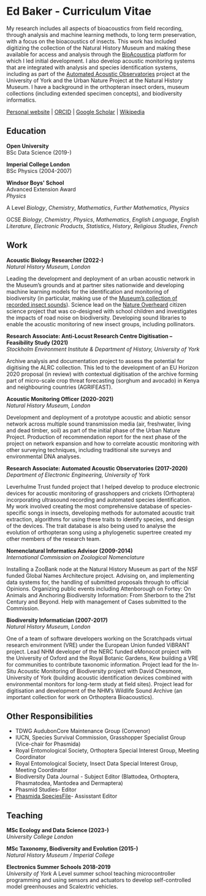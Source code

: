 # Ed Baker - Curriculum Vitae

My research includes all aspects of bioacoustics from field recording, through analysis and machine learning methods, to long term preservation, with a focus on the bioacoustics of insects. This work has included digitizing the collection of the Natural History Museum and making these available for access and analysis through the [BioAcoustica](https://bio.acousti.ca) platform for which I led initial development. I also develop acoustic monitoring systems that are integrated with analysis and species identification systems, including as part of the [Automated Acoustic Observatories](/aao) project at the University of York and the Urban Nature Project at the Natural History Museum. I have a background in the orthopteran insect orders, museum collections (including extended specimen concepts), and biodiversity informatics.

[Personal website](https://ebaker.me.uk) |
[ORCID](https://orcid.org/0000-0002-5887-9543) |
[Google Scholar](https://scholar.google.com/citations?user=44XAtwYAAAAJ) |
[Wikipedia](https://en.wikipedia.org/wiki/Ed_Baker_(entomologist))

## Education

__Open University__  
BSc Data Science (2019-)

__Imperial College London__  
BSc Physics (2004-2007)

__Windsor Boys' School__  
Advanced Extension Award  
_Physics_

A Level
_Biology_, _Chemistry_, _Mathematics_, _Further Mathematics_, _Physics_

GCSE
_Biology_, _Chemistry_, _Physics_, _Mathematics_, _English Language_, _English Literature_, _Electronic Products_, _Statistics_, _History_, _Religious Studies_, _French_

## Work

__Acoustic Biology Researcher (2022-)__  
_Natural History Museum, London_

Leading the development and deployment of an urban acoustic network in the Museum’s grounds and at partner sites nationwide and developing machine learning models for the identification and monitoring of biodiversity (in particular, making use of the [Museum’s collection of recorded insect sounds](https://bio.acousti.ca)). Science lead on the [Nature Overheard](/nature-overheard) citizen science project that was co-designed with school children and investigates the impacts of road noise on biodiversity. Developing sound libraries to enable the acoustic monitoring of new insect groups, including pollinators.

__Research Associate: Anti-Locust Research Centre Digitisation – Feasibility Study (2021)__  
_Stockholm Environment Institute & Department of History, University of York_

Archive analysis and documentation project to assess the potential for digitising the ALRC collection. This led to the development of an EU Horizon 2020 proposal (in review) with contextual digitisation of the archive forming part of micro-scale crop threat forecasting (sorghum and avocado) in Kenya and neighbouring countries (AGRIFEAST).

__Acoustic Monitoring Officer (2020-2021)__  
_Natural History Museum, London_

Development and deployment of a prototype acoustic and abiotic sensor network across multiple sound transmission media (air, freshwater, living and dead timber, soil) as part of the initial phase of the Urban Nature Project. Production of recommendation report for the next phase of the project on network expansion and how to correlate acoustic monitoring with other surveying techniques, including traditional site surveys and environmental DNA analyses.

__Research Associate: Automated Acoustic Observatories (2017-2020)__  
_Department of Electronic Engineering, University of York_

Leverhulme Trust funded project that I helped develop to produce electronic devices for acoustic monitoring of grasshoppers and crickets (Orthoptera) incorporating ultrasound recording and automated species identification. My work involved creating the most comprehensive database of species-specific songs in insects, developing methods for automated acoustic trait extraction, algorithms for using these traits to identify species, and design of the devices. The trait database is also being used to analyse the evolution of orthopteran song using a phylogenetic supertree created my other members of the research team.

__Nomenclatural Informatics Advisor (2009-2014)__  
_International Commission on Zoological Nomenclature_

Installing a ZooBank node at the Natural History Museum as part of the NSF funded Global Names Architecture project. Advising on, and implementing data systems for, the handling of submitted proposals through to official Opinions. Organizing public events including Attenborough on Fortey: On Animals and Anchoring Biodiversity Information: From Sherborn to the 21st Century and Beyond. Help with management of Cases submitted to the Commission.

__Biodiversity Informatician (2007-2017)__  
_Natural History Museum, London_

One of a team of software developers working on the Scratchpads virtual research environment (VRE) under the European Union funded ViBRANT project. Lead NHM developer of the NERC funded eMonocot project with the University of Oxford and the Royal Botanic Gardens, Kew building a VRE for communities to contribute taxonomic information. Project lead for the In-Situ Acoustic Monitoring of Biodiversity project with David Chesmore, University of York (building acoustic identification devices combined with environmental monitors for long-term study at field sites). Project lead for digitisation and development of the NHM’s Wildlife Sound Archive (an important collection for work on Orthoptera Bioacoustics).

## Other Responsibilities

- TDWG AudubonCore Maintenance Group (Convenor)
- IUCN, Species Survival Commission, Grasshopper Specialist Group (Vice-chair for Phasmida)
- Royal Entomological Society, Orthoptera Special Interest Group, Meeting Coordinator
- Royal Entomological Society, Insect Data Special Interest Group, Meeting Coordinator
- Biodiversity Data Journal - Subject Editor (Blattodea, Orthoptera, Phasmatodea, Mantodea and Dermaptera)
- Phasmid Studies- Editor
- [Phasmida SpeciesFile](http://phasmida.speciesfile.org)- Assisstant Editor

## Teaching

__MSc Ecology and Data Science (2023-)__  
_University College London_

__MSc Taxonomy, Biodiversity and Evolution (2015-)__  
_Natural History Museum / Imperial College_

__Electronics Summer Schools 2018-2019__  
_University of York_
A Level summer school teaching microcontroller programming and using sensors and actuators to develop self-controlled model greenhouses and Scalextric vehicles.
